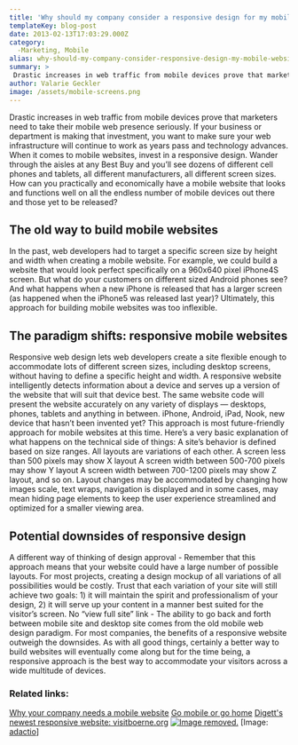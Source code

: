 ```yaml
---
title: 'Why should my company consider a responsive design for my mobile website?'
templateKey: blog-post
date: 2013-02-13T17:03:29.000Z
category: 
  -Marketing, Mobile
alias: why-should-my-company-consider-responsive-design-my-mobile-website
summary: > 
 Drastic increases in web traffic from mobile devices prove that marketers need to take their mobile web presence seriously. If your business or department is making that investment, you want to make sure your web infrastructure will continue to work as years pass and technology advances. When it comes to mobile websites, invest in a responsive design.
author: Valarie Geckler
image: /assets/mobile-screens.png
---
```


Drastic increases in web traffic from mobile devices prove that marketers need to take their mobile web presence seriously. If your business or department is making that investment, you want to make sure your web infrastructure will continue to work as years pass and technology advances. When it comes to mobile websites, invest in a responsive design. Wander through the aisles at any Best Buy and you’ll see dozens of different cell phones and tablets, all different manufacturers, all different screen sizes. How can you practically and economically have a mobile website that looks and functions well on all the endless number of mobile devices out there and those yet to be released?

The old way to build mobile websites
------------------------------------

In the past, web developers had to target a specific screen size by height and width when creating a mobile website. For example, we could build a website that would look perfect specifically on a 960x640 pixel iPhone4S screen. But what do your customers on different sized Android phones see? And what happens when a new iPhone is released that has a larger screen (as happened when the iPhone5 was released last year)? Ultimately, this approach for building mobile websites was too inflexible.

The paradigm shifts: responsive mobile websites
-----------------------------------------------

Responsive web design lets web developers create a site flexible enough to accommodate lots of different screen sizes, including desktop screens, without having to define a specific height and width. A responsive website intelligently detects information about a device and serves up a version of the website that will suit that device best. The same website code will present the website accurately on any variety of displays — desktops, phones, tablets and anything in between. iPhone, Android, iPad, Nook, new device that hasn’t been invented yet? This approach is most future-friendly approach for mobile websites at this time. Here’s a very basic explanation of what happens on the technical side of things: A site’s behavior is defined based on size ranges. All layouts are variations of each other. A screen less than 500 pixels may show X layout A screen width between 500-700 pixels may show Y layout A screen width between 700-1200 pixels may show Z layout, and so on. Layout changes may be accommodated by changing how images scale, text wraps, navigation is displayed and in some cases, may mean hiding page elements to keep the user experience streamlined and optimized for a smaller viewing area.

Potential downsides of responsive design
----------------------------------------

A different way of thinking of design approval - Remember that this approach means that your website could have a large number of possible layouts. For most projects, creating a design mockup of all variations of all possibilities would be costly. Trust that each variation of your site will still achieve two goals: 1) it will maintain the spirit and professionalism of your design, 2) it will serve up your content in a manner best suited for the visitor’s screen. No “view full site” link - The ability to go back and forth between mobile site and desktop site comes from the old mobile web design paradigm. For most companies, the benefits of a responsive website outweigh the downsides. As with all good things, certainly a better way to build websites will eventually come along but for the time being, a responsive approach is the best way to accommodate your visitors across a wide multitude of devices.

### Related links:

[Why your company needs a mobile website](/insights/why-your-company-needs-mobile-website) [Go mobile or go home](/insights/go-mobile-or-go-home) [Digett's newest responsive website: visitboerne.org](/insights/new-site-launch-introducing-visitboerneorg) [![Image removed.](/core/misc/icons/e32700/error.svg "This image has been removed. For security reasons, only images from the local domain are allowed.")](/blog/01/15/2013/new-site-launch-introducing-visitboerneorg) \[Image: [adactio](http://www.flickr.com/photos/adactio/6005668024)\]